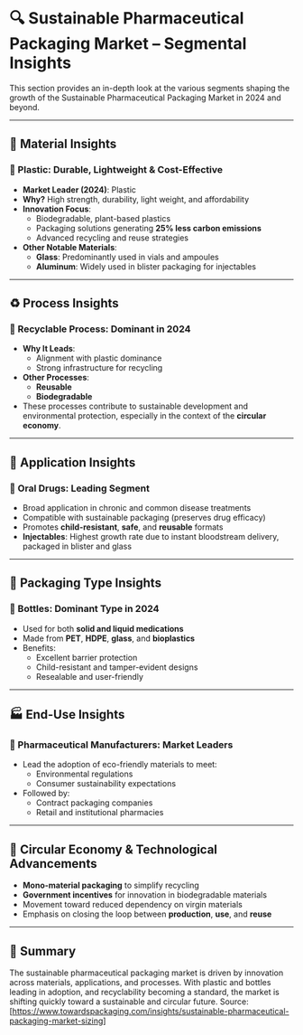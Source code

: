# 🔍 Sustainable Pharmaceutical Packaging Market – Segmental Insights

This section provides an in-depth look at the various segments shaping the growth of the Sustainable Pharmaceutical Packaging Market in 2024 and beyond.

---

## 🧱 Material Insights

### 🔹 Plastic: Durable, Lightweight & Cost-Effective

- **Market Leader (2024)**: Plastic
- **Why?** High strength, durability, light weight, and affordability
- **Innovation Focus**:
  - Biodegradable, plant-based plastics
  - Packaging solutions generating **25% less carbon emissions**
  - Advanced recycling and reuse strategies
- **Other Notable Materials**:
  - **Glass**: Predominantly used in vials and ampoules
  - **Aluminum**: Widely used in blister packaging for injectables

---

## ♻️ Process Insights

### 🔄 Recyclable Process: Dominant in 2024

- **Why It Leads**:
  - Alignment with plastic dominance
  - Strong infrastructure for recycling
- **Other Processes**:
  - **Reusable**
  - **Biodegradable**
- These processes contribute to sustainable development and environmental protection, especially in the context of the **circular economy**.

---

## 💊 Application Insights

### 🔹 Oral Drugs: Leading Segment

- Broad application in chronic and common disease treatments
- Compatible with sustainable packaging (preserves drug efficacy)
- Promotes **child-resistant**, **safe**, and **reusable** formats
- **Injectables**: Highest growth rate due to instant bloodstream delivery, packaged in blister and glass

---

## 🧴 Packaging Type Insights

### 🔸 Bottles: Dominant Type in 2024

- Used for both **solid and liquid medications**
- Made from **PET**, **HDPE**, **glass**, and **bioplastics**
- Benefits:
  - Excellent barrier protection
  - Child-resistant and tamper-evident designs
  - Resealable and user-friendly

---

## 🏭 End-Use Insights

### 🏢 Pharmaceutical Manufacturers: Market Leaders

- Lead the adoption of eco-friendly materials to meet:
  - Environmental regulations
  - Consumer sustainability expectations
- Followed by:
  - Contract packaging companies
  - Retail and institutional pharmacies

---

## 🔁 Circular Economy & Technological Advancements

- **Mono-material packaging** to simplify recycling
- **Government incentives** for innovation in biodegradable materials
- Movement toward reduced dependency on virgin materials
- Emphasis on closing the loop between **production**, **use**, and **reuse**

---

## 📌 Summary

The sustainable pharmaceutical packaging market is driven by innovation across materials, applications, and processes. With plastic and bottles leading in adoption, and recyclability becoming a standard, the market is shifting quickly toward a sustainable and circular future.
Source: [https://www.towardspackaging.com/insights/sustainable-pharmaceutical-packaging-market-sizing]
